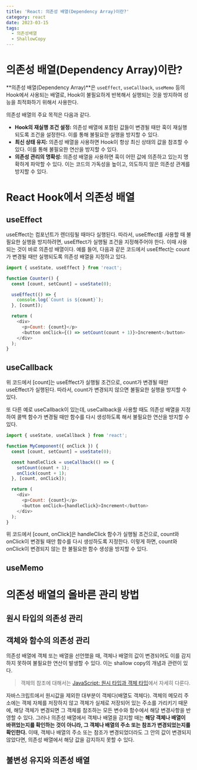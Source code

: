 ```yaml
---
title: 'React: 의존성 배열(Dependency Array)이란?'
category: react
date: 2023-03-15
tags:
  - 의존성배열
  - ShallowCopy
---
```


# 의존성 배열(Dependency Array)이란?

**의존성 배열(Dependency Array)**은 `useEffect`, `useCallback`, `useMemo` 등의 Hook에서 사용되는 배열로, Hook이 불필요하게 반복해서 실행되는 것을 방지하여 성능을 최적화하기 위해서 사용한다.

의존성 배열의 주요 목적은 다음과 같다.

- **Hook의 재실행 조건 설정:** 의존성 배열에 포함된 값들이 변경될 때만 훅이 재실행되도록 조건을 설정한다. 이를 통해 불필요한 실행을 방지할 수 있다.
- **최신 상태 유지:** 의존성 배열을 사용하면 Hook이 항상 최신 상태의 값을 참조할 수 있다. 이를 통해 불필요한 연산을 방지할 수 있다.
- **의존성 관리의 명확성:** 의존성 배열을 사용하면 훅이 어떤 값에 의존하고 있는지 명확하게 파악할 수 있다. 이는 코드의 가독성을 높이고, 의도하지 않은 의존성 관계를 방지할 수 있다.

# React Hook에서 의존성 배열

## useEffect

useEffect는 컴포넌트가 렌더링될 때마다 실행된다. 따라서, useEffect를 사용할 때 불필요한 실행을 방지하려면, useEffect가 실행될 조건을 지정해주어야 한다. 이때 사용되는 것이 바로 의존성 배열이다. 예를 들어, 다음과 같은 코드에서 useEffect는 count가 변경될 때만 실행되도록 의존성 배열을 지정하고 있다.

```js
import { useState, useEffect } from 'react';

function Counter() {
  const [count, setCount] = useState(0);

  useEffect(() => {
    console.log(`Count is ${count}`);
  }, [count]);

  return (
    <div>
      <p>Count: {count}</p>
      <button onClick={() => setCount(count + 1)}>Increment</button>
    </div>
  );
}
```

## useCallback

위 코드에서 [count]는 useEffect가 실행될 조건으로, count가 변경될 때만 useEffect가 실행된다. 따라서, count가 변경되지 않으면 불필요한 실행을 방지할 수 있다.

또 다른 예로 useCallback이 있는데, useCallback을 사용할 때도 의존성 배열을 지정하여 콜백 함수가 변경될 때만 함수를 다시 생성하도록 해서 불필요한 연산을 방지할 수 있다.

```js
import { useState, useCallback } from 'react';

function MyComponent({ onClick }) {
  const [count, setCount] = useState(0);

  const handleClick = useCallback(() => {
    setCount(count + 1);
    onClick(count + 1);
  }, [count, onClick]);

  return (
    <div>
      <p>Count: {count}</p>
      <button onClick={handleClick}>Increment</button>
    </div>
  );
}
```

위 코드에서 [count, onClick]은 handleClick 함수가 실행될 조건으로, count와 onClick이 변경될 때만 함수를 다시 생성하도록 지정한다. 이렇게 하면, count와 onClick이 변경되지 않는 한 불필요한 함수 생성을 방지할 수 있다.

## useMemo

# 의존성 배열의 올바른 관리 방법

## 원시 타입의 의존성 관리

## 객체와 함수의 의존성 관리

의존성 배열에 객체 또는 배열을 선언했을 때, 객체나 배열의 값이 변경되어도 이를 감지하지 못하여 불필요한 연산이 발생할 수 있다. 이는 shallow copy의 개념과 관련이 있다.

> 객체의 참조에 대해서는 [JavaScript: 원시 타입과 객체 타입](https://chamdom.blog/primitive-and-object/)에서 자세히 다룬다.

자바스크립트에서 원시값을 제외한 대부분이 객체다(배열도 객체다). 객체의 메모리 주소에는 객체 자체를 저장하지 않고 객체가 실제로 저장되어 있는 주소를 가리키기 때문에, 해당 객체가 변경되면 그 객체를 참조하는 모든 변수와 함수에서 해당 변경사항을 반영할 수 있다. 그러나 의존성 배열에서 객체나 배열을 감지할 때는 **해당 객체나 배열이 바뀌었는지를 확인하는 것이 아니라, 그 객체나 배열의 주소 또는 참조가 변경되었는지를 확인한다.** 이때, 객체나 배열의 주소 또는 참조가 변경되었더라도 그 안의 값이 변경되지 않았다면, 의존성 배열에서 해당 값을 감지하지 못할 수 있다.

## 불변성 유지와 의존성 배열
